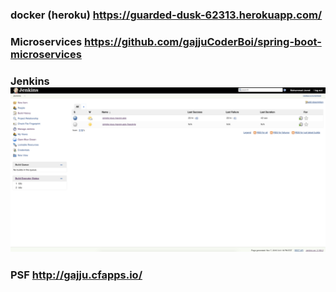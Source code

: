 ### docker (heroku) https://guarded-dusk-62313.herokuapp.com/ 
### Microservices https://github.com/gajjuCoderBoi/spring-boot-microservices
### Jenkins ![jenkins](./img/jenkins.png) 
### PSF http://gajju.cfapps.io/